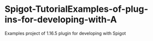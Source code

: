 # Spigot-TutorialExamples-of-plug-ins-for-developing-with-A
Examples project of 1.16.5 plugin for developing with Spigot
